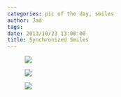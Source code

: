 ```yaml
---
categories: pic of the day, smiles
author: Jad
tags: 
date: 2013/10/23 13:00:00
title: Synchronized Smiles
---
```


<figure>
<img src="/img/2013/10/23/img_4807_medium.jpg" />
<figcaption></figcaption>
</figure>

<figure>
<img src="/img/2013/10/23/img_4809_medium.jpg" />
<figcaption></figcaption>
</figure>

<figure>
<img src="/img/2013/10/23/img_4812_medium.jpg" />
<figcaption></figcaption>
</figure>

